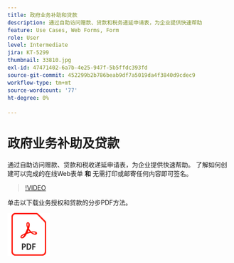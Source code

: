```yaml
---
title: 政府业务补助和贷款
description: 通过自助访问赠款、贷款和税务递延申请表，为企业提供快速帮助
feature: Use Cases, Web Forms, Form
role: User
level: Intermediate
jira: KT-5299
thumbnail: 33810.jpg
exl-id: 47471402-6a7b-4e25-947f-5b5ffdc393fd
source-git-commit: 452299b2b786beab9df7a5019da4f3840d9cdec9
workflow-type: tm+mt
source-wordcount: '77'
ht-degree: 0%

---
```


# 政府业务补助及贷款

通过自助访问赠款、贷款和税收递延申请表，为企业提供快速帮助。 了解如何创建可以完成的在线Web表单 **和** 无需打印或邮寄任何内容即可签名。

>[!VIDEO](https://video.tv.adobe.com/v/33810?quality=12&learn=on&hidetitle=true)

单击以下载业务授权和贷款的分步PDF方法。

[![下载PDF方法](../assets/acrobat_PDF_96.png)](../assets/UseCaseRecipe-EN-CreatingWebForms.pdf)
